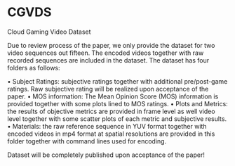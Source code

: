 # CGVDS
Cloud Gaming Video Dataset
 

Due to review process of the paper, we only provide the dataset for two video sequences out fifteen. The encoded videos together with raw recorded sequences are included in the dataset. 
The dataset has four folders as follows:

•	Subject Ratings: subjective ratings together with additional pre/post-game ratings. Raw subjective rating will be realized upon acceptance of the paper. 
•	MOS information: The Mean Opinion Score (MOS) information is provided together with some plots lined to MOS ratings. 
•	Plots and Metrics: the results of objective metrics are provided in frame level as well video level together with some scatter plots of each metric and subjective results.
•	Materials: the raw reference sequence in YUV format together with encoded videos in mp4 format at spatial resolutions are provided in this folder together with command lines used for encoding.

Dataset will be completely published upon acceptance of the paper!
